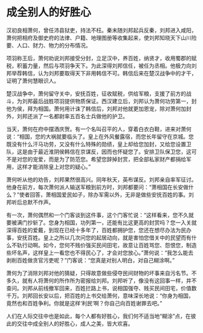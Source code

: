 # 成全别人的好胜心

汉初良相萧何，曾任沛县狱吏，持法不枉。秦末随刘邦起兵反秦，刘邦进入咸阳，萧何把相府及御史府的法律、户籍、地理图册等收集起来，使刘邦知晓天下山川险要、人口、财力、物力的分布情况。 

项羽称王后，萧何劝说刘邦接受分封，立足汉中，养百姓，纳贤才，收用蜀郡的赋税，积蓄力量，然后与项羽争天下。为此深得刘邦信任，被任为丞相。他极力向刘邦举荐韩信，认为刘邦要取得天下非用韩信不可。韩信后来在楚汉战争中的才干，证明了萧何慧眼识人。 

楚汉战争中，萧何留守关中，安抚百姓，征收赋税，供给军粮，支援了前方的战斗，为刘邦最后战胜项羽提供物质保证。西汉建立后，刘邦认为萧何功劳第一，封他为侯，拜为相国。萧何用计诛了韩信后，刘邦对他就更加恩宠，除对萧何加封外，刘邦还派了一名都尉率五百名士兵做他的护卫。 

当天，萧何在府中摆酒庆贺。有一个名叫召平的人，穿着白衣白鞋，进来对萧何说：“相国，您的大祸就要临头了。皇上在外风餐露宿，而您长年留守在京城。您既没有什么汗马功劳，又没有什么特殊的勋绩，皇上却给您加封，又给您设置卫队，这是由于最近淮阴侯韩信在京谋反，因而也怀疑您了。安排卫队保卫您，这可不是对您的宠爱，而是为了防范您。希望您辞掉封赏，把全部私家财产都捐给军用，这样才能消除皇上对您的疑心。” 

萧何听从他的劝告，刘邦果然很高兴。同年秋天，英布谋反。刘邦亲自率军征讨。他身在前方，每次萧何派人输送军粮到前方时，刘邦都要问：“萧相国在长安做什么？”使者回答，萧相国爱民如子，除办军需以外，无非是做些安抚百姓的事。刘邦听后总默不作声。 

有一次，萧何偶然和一个门客谈到这件事，这个门客忙说：“这样看来，您不久就要被满门抄斩了。您身为相国，功列第一，还能有比这更高的封赏吗？您一入关就深得百姓的爱戴，到现在已经十多年了，百姓都拥护您，您还在想尽办法为民办事，安抚百姓。皇上之所以几次问您的起居动向，就是害怕您借关中的民望而有什么不轨行动啊。如今，您何不贱价强买民间田宅，故意让百姓骂您、怨恨您，制造些坏名声，这样皇上一看您也不得民心了，才会对您放心。”萧何说：“我怎么能去剥削百姓做贪官污吏呢？”门客说：“您真是对别人明白，对自己糊涂啊。” 

萧何为了消除刘邦对他的猜疑，只得故意做些侵夺民间财物的坏事来自污名节。不多久，就有人将萧何的所作所为密报给刘邦。刘邦听了，像没有这回事一样，并不查问。刘邦从前线撤军回来，百姓拦路上书，说相国强夺、贱买民间田宅，价值数千万。刘邦回长安以后，把百姓的上书交给萧何，意味深长地说：“你身为相国，竟然也和百姓争利。你就是这样‘利民’啊？你自己向百姓谢罪去吧。” 

人们在人际交往中也是如此，每个人都有好胜心，我们何不适当地“糊涂”点，在彼此的交往中成全别人的好胜心，成人之美，皆大欢喜。